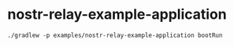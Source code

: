 nostr-relay-example-application
===

```shell
./gradlew -p examples/nostr-relay-example-application bootRun
```
